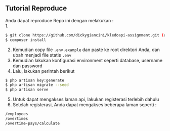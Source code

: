 ## Tutorial Reproduce
Anda dapat reproduce Repo ini dengan melakukan : <br>
1. 
```bash
$ git clone https://github.com/dickygiancini/kledoapi-assignment.git (atau git@github.com:dickygiancini/kledoapi-assignment.git)
$ composer install
```

2. Kemudian copy file `.env.example` dan paste ke root direktori Anda, dan ubah menjadi file statis `.env`
3. Kemudian lakukan konfigurasi environment seperti database, username dan password
4. Lalu, lakukan perintah berikut
```bash
$ php artisan key:generate
$ php artisan migrate --seed
$ php artisan serve
```
5. Untuk dapat mengakses laman api, lakukan registerasi terlebih dahulu
6. Setelah registerasi, Anda dapat mengakses beberapa laman seperti :
```bash
/employees
/overtimes
/overtime-pays/calculate
```
